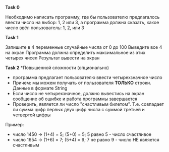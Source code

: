 **Task 0**

Необходимо написать программу, где бы пользователю предлагалось ввести число на выбор: 1, 2 или 3, 
а программа должна сказать, какое число ввёл пользователь: 1, 2, или 3

**Task 1**

Запишите в 4 переменные случайные числа от 0 до 100
Выведите все 4 на экран
Программа должна определить максимальное из этих четырех чисел
Результат вывести на экран

**Task 2** *Повышенной сложности (опционально)

- программа предлагает пользователю ввести четырехзначное число
- Причем: мы можем получать от пользователя **ТОЛЬКО** строки. Данные в формате String
- Если число не четырехзначное, должно вывестись на экран сообщение об ошибке и работа программы завершается
- Проверить, является ли число "счастливым билетом". Т.е. совпадает ли сумма цифр первых двух цифр числа с суммой третьей и четвертой цифры

Пример: 
- число 1450 -> (1+4) = 5; (5+0) = 5; 5 равно 5 - число счастливое
- число 1654 -> (1+6) = 7; (5+4) = 9; 7 не равно 9 - число НЕ является счастливым
